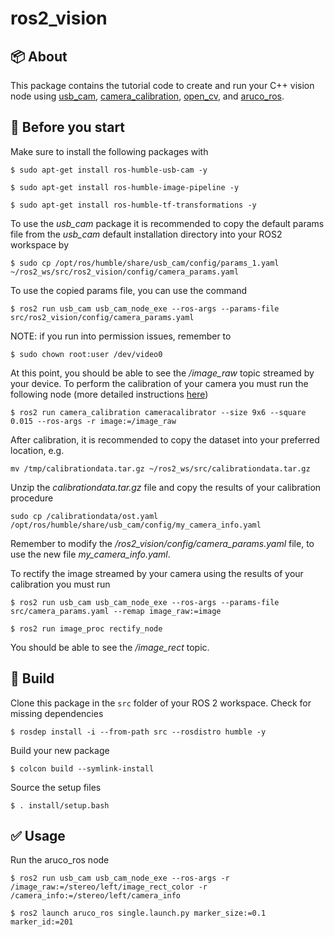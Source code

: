 # ros2_vision

## :package: About

This package contains the tutorial code to create and run your C++ vision node using [usb_cam](https://github.com/ros-drivers/usb_cam), [camera_calibration](https://github.com/ros-perception/image_pipeline/tree/rolling/camera_calibration), [open_cv](https://github.com/ros-perception/vision_opencv), and [aruco_ros](https://github.com/pal-robotics/aruco_ros).

## :pencil: Before you start
Make sure to install the following packages with

```
$ sudo apt-get install ros-humble-usb-cam -y
```
```
$ sudo apt-get install ros-humble-image-pipeline -y
```
```
$ sudo apt-get install ros-humble-tf-transformations -y
```

To use the *usb_cam* package it is recommended to copy the default params file from the *usb_cam* default installation directory into your ROS2 workspace by
```
$ sudo cp /opt/ros/humble/share/usb_cam/config/params_1.yaml ~/ros2_ws/src/ros2_vision/config/camera_params.yaml 
```
To use the copied params file, you can use the command
```
$ ros2 run usb_cam usb_cam_node_exe --ros-args --params-file src/ros2_vision/config/camera_params.yaml 
```
NOTE: if you run into permission issues, remember to
```
$ sudo chown root:user /dev/video0 
```

At this point, you should be able to see the */image_raw* topic streamed by your device. To perform the calibration of your camera you must run the following node (more detailed instructions [here](https://docs.ros.org/en/rolling/p/camera_calibration/))
```
$ ros2 run camera_calibration cameracalibrator --size 9x6 --square 0.015 --ros-args -r image:=/image_raw 
```
After calibration, it is recommended to copy the dataset into your preferred location, e.g.
```
mv /tmp/calibrationdata.tar.gz ~/ros2_ws/src/calibrationdata.tar.gz 
```
Unzip the *calibrationdata.tar.gz* file and copy the results of your calibration procedure
```
sudo cp /calibrationdata/ost.yaml /opt/ros/humble/share/usb_cam/config/my_camera_info.yaml 
```
Remember to modify the */ros2_vision/config/camera_params.yaml* file, to use the new file *my_camera_info.yaml*.

To rectify the image streamed by your camera using the results of your calibration you must run
```
$ ros2 run usb_cam usb_cam_node_exe --ros-args --params-file src/camera_params.yaml --remap image_raw:=image 
```
```
$ ros2 run image_proc rectify_node  
```
You should be able to see the */image_rect* topic.

## :hammer: Build
Clone this package in the `src` folder of your ROS 2 workspace. Check for missing dependencies
```
$ rosdep install -i --from-path src --rosdistro humble -y
```
Build your new package
```
$ colcon build --symlink-install
```
Source the setup files
```
$ . install/setup.bash
```

## :white_check_mark: Usage
Run the aruco_ros node
```
$ ros2 run usb_cam usb_cam_node_exe --ros-args -r /image_raw:=/stereo/left/image_rect_color -r /camera_info:=/stereo/left/camera_info
```
```
$ ros2 launch aruco_ros single.launch.py marker_size:=0.1 marker_id:=201
```